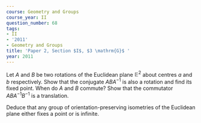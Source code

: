 ```yaml
---
course: Geometry and Groups
course_year: II
question_number: 68
tags:
- II
- '2011'
- Geometry and Groups
title: 'Paper 2, Section $I$, $3 \mathrm{G}$ '
year: 2011
---
```




Let $A$ and $B$ be two rotations of the Euclidean plane $\mathbb{E}^{2}$ about centres $a$ and $b$ respectively. Show that the conjugate $A B A^{-1}$ is also a rotation and find its fixed point. When do $A$ and $B$ commute? Show that the commutator $A B A^{-1} B^{-1}$ is a translation.

Deduce that any group of orientation-preserving isometries of the Euclidean plane either fixes a point or is infinite.